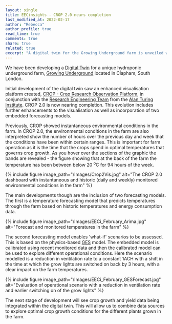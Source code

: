 ```yaml
---
layout: single
title: EECinsights - CROP 2.0 nears completion
last_modified_at: 2022-02-17
author: "Rebecca"
author_profile: true
read_time: true
comments: true
share: true
related: true
excerpt: "A digital twin for the Growing Underground farm is unveiled with new functionality including temperature forecasting"
---
```

We have been developing a [Digital Twin](https://eeci.github.io/home/docs/projects/urbanag/digitaltwin/) for a unique hydroponic underground farm, [Growing Underground](https://growing-underground.com/) located in Clapham, South London.  

Initial development of the digital twin saw an enhanced visualisation platform created, [CROP - Crop Research Observation Platform](https://github.com/alan-turing-institute/CROP), in conjunction with the [Research Engineering Team](https://www.turing.ac.uk/research-engineering) from the [Alan Turing Institute](https://www.turing.ac.uk/).  CROP 2.0 is now nearing completion. This evolution includes further enhancements to the visualisation as well as incorporation of two embedded forecasting models.  

Previously, CROP showed instantaneous environmental conditions in the farm.  In CROP 2.0, the environmental conditions in the farm are also interpreted show the number of hours over the previous day and week that the conditions have been within certain ranges. This is important for farm operation as it is the time that the crops spend in optimal temperatures that governs crop growth. As you hover over the sections of the graphic the bands are revealed - the figure showing that at the back of the farm the temperature has been between below 20 <sup>o</sup>C for 94 hours of the week.   

{% include figure image_path="/Images/Crop2Vis.jpg" alt="The CROP 2.0 dashboard with instantaneous and historic (daily and weekly) monitored environmental conditions in the farm" %}

The main developments though are the inclusion of two forecasting models.  The first is a temperature forecasting model that predicts temperatures through the farm based on historic temperatures and energy consumption data. 

{% include figure image_path="/Images/EECi_February_Arima.jpg" alt="Forecast and monitored temperatures in the farm" %}

The second forecasting model enables 'what-if' scenarios to be assessed. This is based on the physics-based [GES](https://eeci.github.io/home/docs/projects/urbanag/ges/) model.  The embedded model is calibrated using recent monitored data and then the calibrated model can be used to explore different operational conditions.  Here the scenario modelled is a reduction in ventilation rate to a constant 1ACH with a shift in the time at which the grow lights are switched on back by 3 hours, with a clear impact on the farm temperatures.  

{% include figure image_path="/Images/EECi_February_GESForecast.jpg" alt="Evaluation of operational scenario with a reduction in ventilation rate and earlier switching on of the grow lights" %}

The next stage of development will see crop growth and yield data being integrated within the digital twin.  This will allow us to combine data sources to explore optimal crop growth conditions for the different plants grown in the farm. 
